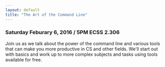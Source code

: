 ```yaml
---
layout: default
title: "The Art of the Command Line"
---
```


### Saturday Feburary 6, 2016 / 5PM ECSS 2.306

Join us as we talk about the power of the command line and various tools that can make you more productive in CS and other fields.  We'll start out with basics and work up to more complex subjects and tasks using tools available for free.